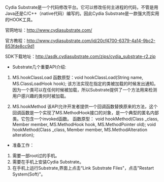 Cydia Substrate是一个代码修改平台。它可以修改任何主进程的代码，不管是用Java还是C/C++（native代码）编写的。因此Cydia Substrate是一款强大而实用的HOOK工具。

官网地址：http://www.cydiasubstrate.com/

官方教程：http://www.cydiasubstrate.com/id/20cf4700-6379-4a14-9bc2-853fde8cc9d1

SDK下载地址：http://asdk.cydiasubstrate.com/zips/cydia_substrate-r2.zip


* Substrate几个重要API介绍:

1. MS.hookClassLoad 
函数原型：void hookClassLoad(String name, MS.ClassLoadHook hook);
该方法实现在指定的类被加载的时候发出通知。因为一个类可以在任何时候被加载，所以Substrate提供了一个方法用来检测用户感兴趣的类何时被加载。

2. MS.hookMethod 
该API允许开发者提供一个回调函数替换原来的方法，这个回调函数是一个实现了MS.MethodHook接口的对象，是一个典型的匿名内部类。它包含一个invoked函数。
函数原型：
void hookMethod(Class _class, Member member, MS.MethodHook hook, MS.MethodPointer old);
void hookMethod(Class _class, Member member, MS.MethodAlteration alteration);

* 准备工作：

1. 需要一部root过的手机。
2. 需要在手机上安装Cydia Substrate。
3. 在手机上运行Substrate,界面上点击“Link Substrate Files"，点击"Restart System(Soft)"。
